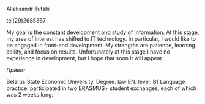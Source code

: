 Aliaksandr Tutski

tel(29)2685367

My goal is the constant development and study of information. At this stage, my area of interest has shifted to IT technology.
In particular, I would like to be engaged in front-end development. 
My strengths are patience, learning ability, and focus on results. Unfortunately at this stage I have no experience in development, but I hope that soon it will appear.
<!DOCTYPE html>
<html>
     <head>
         <meta charset="UTF-8">
          <title>Document</title>
      </head>
      <body>
          <p> <i>Привет </i></p>
       </body>
</html>

Belarus State Economic University. Degree: law
EN. level: B1
Language practice: participated in two ERASMUS+ student exchanges, each of which was 2 weeks long.
